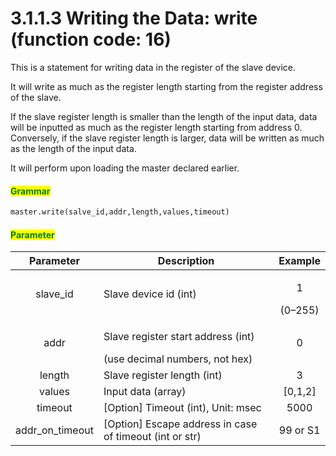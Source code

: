 ﻿# 3.1.1.3 Writing the Data: write (function code: 16)

This is a statement for writing data in the register of the slave device.

It will write as much as the register length starting from the register address of the slave.

If the slave register length is smaller than the length of the input data, data will be inputted as much as the register length starting from address 0. 
Conversely, if the slave register length is larger, data will be written as much as the length of the input data. 

It will perform upon loading the master declared earlier.

#### <mark style="color:green;">Grammar</mark>

``` python
master.write(salve_id,addr,length,values,timeout)
```

#### <mark style="color:green;">Parameter</mark>

|Parameter| Description                                                                                                    |    Example   |
| :---: | ------------------------------------------------------------------------------------------------------- | :-------: |
| slave_id | Slave device id (int)                                         | <p>1</p>(0–255) |
|   addr  | <p>Slave register start address (int)</p> (use decimal numbers, not hex)      |  0  |
|  length  | Slave register length (int)                                                        | 3 |
|  values  |  Input data (array)                                                      | [0,1,2] |
|  timeout    |[Option]  Timeout (int), Unit: msec                                                      | 5000 |
|  addr_on_timeout    |[Option]  Escape address in case of timeout (int or str)                                                      | 99 or S1 |


